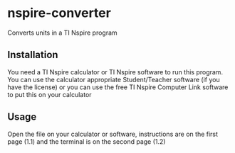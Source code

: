 # nspire-converter
Converts units in a TI Nspire program

## Installation
You need a TI Nspire calculator or TI Nspire software to run this program. You can use the calculator appropriate Student/Teacher software (if you have the license) or you can use the free TI Nspire Computer Link software to put this on your calculator

## Usage
Open the file on your calculator or software, instructions are on the first page (1.1) and the terminal is on the second page (1.2)
